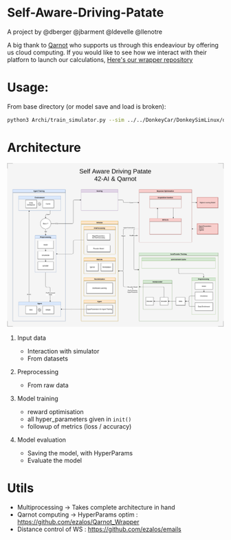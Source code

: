 # Self-Aware-Driving-Patate

A project by @dberger @jbarment @ldevelle @llenotre 

A big thank to [Qarnot](https://qarnot.com/) who supports us through this endeaviour by offering us cloud computing.
If you would like to see how we interact with their platforn to launch our calculations, [Here's our wrapper repository](https://github.com/ezalos/Qarnot_Wrapper)

# Usage:

From base directory (or model save and load is broken):
```sh
python3 Archi/train_simulator.py --sim ../../DonkeyCar/DonkeySimLinux/donkey_sim.x86_64 --model 'new_model.h5'
```

# Architecture

![Architecture Overview](./Documentation/Overview.png)

1. Input data
   - Interaction with simulator
   - From datasets
  
2. Preprocessing
	- From raw data
  
3. Model training
	- reward optimisation
	- all hyper_parameters given in `init()`
	- followup of metrics (loss / accuracy)
  
4. Model evaluation
	- Saving the model, with HyperParams
	- Evaluate the model
  
# Utils

- Multiprocessing -> Takes complete architecture in hand
- Qarnot computing -> HyperParams optim : https://github.com/ezalos/Qarnot_Wrapper
- Distance control of WS : https://github.com/ezalos/emails
  
